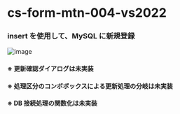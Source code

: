 # cs-form-mtn-004-vs2022

### insert を使用して、MySQL に新規登録

![image](https://github.com/winofsql/cs-form-mtn-004-vs2022/assets/1501327/0604a4e3-8ae4-49a8-8689-8017458eb881)

#### ※ 更新確認ダイアログは未実装
#### ※ 処理区分のコンボボックスによる更新処理の分岐は未実装
#### ※ DB 接続処理の関数化は未実装
